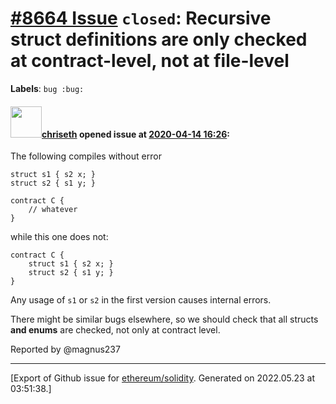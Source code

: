 # [\#8664 Issue](https://github.com/ethereum/solidity/issues/8664) `closed`: Recursive struct definitions are only checked at contract-level, not at file-level
**Labels**: `bug :bug:`


#### <img src="https://avatars.githubusercontent.com/u/9073706?v=4" width="50">[chriseth](https://github.com/chriseth) opened issue at [2020-04-14 16:26](https://github.com/ethereum/solidity/issues/8664):

The following compiles without error
```
struct s1 { s2 x; }
struct s2 { s1 y; }

contract C {
    // whatever
}
```

while this one does not:
```
contract C {
    struct s1 { s2 x; }
    struct s2 { s1 y; }
}
```

Any usage of `s1` or `s2` in the first version causes internal errors.

There might be similar bugs elsewhere, so we should check that all structs **and enums** are checked, not only at contract level.


Reported by @magnus237




-------------------------------------------------------------------------------



[Export of Github issue for [ethereum/solidity](https://github.com/ethereum/solidity). Generated on 2022.05.23 at 03:51:38.]
